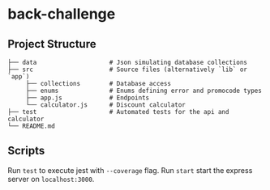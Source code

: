 # back-challenge

## Project Structure

    ├── data                    # Json simulating database collections
    ├── src                     # Source files (alternatively `lib` or `app`)
         ├── collections        # Database access 
         ├── enums              # Enums defining error and promocode types
         ├── app.js             # Endpoints
         └── calculator.js      # Discount calculator      
    ├── test                    # Automated tests for the api and calculator
    └── README.md


## Scripts

Run `test` to execute jest with `--coverage` flag.
Run `start` start the express server on `localhost:3000`.
